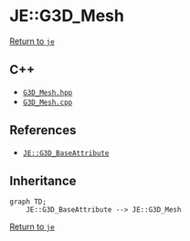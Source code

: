 # JE::G3D_Mesh

[Return to `je`](/docs/je.md)

## C++

- [`G3D_Mesh.hpp`](/src/je/G3D_Mesh.hpp)
- [`G3D_Mesh.cpp`](/src/je/G3D_Mesh.cpp)

## References

- [`JE::G3D_BaseAttribute`](/docs/je/G3D_BaseAttribute.md)

## Inheritance

```mermaid
graph TD;
    JE::G3D_BaseAttribute --> JE::G3D_Mesh
```

[Return to `je`](/docs/je.md)
